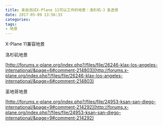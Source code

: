```yaml
---
title: 亲自测试X-Plane 11可以工作的地景：洛杉矶-》圣迭哥
date: 2017-05-09 13:56:33
categories:
tags:
- 地景
---
```




X-Plane 11兼容地景

洛杉矶地景

[http://forums.x-plane.org/index.php?/files/file/26246-klax-los-angeles-international/&page=6#comment-214803](http://forums.x-plane.org/index.php?/files/file/26246-klax-los-angeles-international/&page=6#comment-214803)

圣地哥地景

[http://forums.x-plane.org/index.php?/files/file/24953-ksan-san-diego-international/&page=9#comment-214292](http://forums.x-plane.org/index.php?/files/file/24953-ksan-san-diego-international/&page=9#comment-214292)

